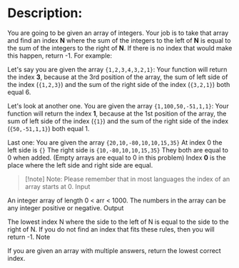 # Description:

You are going to be given an array of integers. Your job is to take that array and find an index **N** where the sum of the integers to the left of **N** is equal to the sum of the integers to the right of **N**. If there is no index that would make this happen, return -1.
For example:

Let's say you are given the array `{1,2,3,4,3,2,1}`:
Your function will return the index **3**, because at the 3rd position of the array, the sum of left side of the index (`{1,2,3}`) and the sum of the right side of the index (`{3,2,1}`) both equal 6.

Let's look at another one.
You are given the array `{1,100,50,-51,1,1}`:
Your function will return the index **1**, because at the 1st position of the array, the sum of left side of the index (`{1}`) and the sum of the right side of the index (`{50,-51,1,1}`) both equal 1.

Last one:
You are given the array `{20,10,-80,10,10,15,35}`
At index 0 the left side is `{}`
The right side is `{10,-80,10,10,15,35}`
They both are equal to 0 when added. (Empty arrays are equal to 0 in this problem)
Index **0** is the place where the left side and right side are equal.

>[!note] Note: Please remember that in most languages the index of an array starts at 0.
>Input

An integer array of length 0 < arr < 1000. The numbers in the array can be any integer positive or negative.
Output

The lowest index N where the side to the left of N is equal to the side to the right of N. If you do not find an index that fits these rules, then you will return -1.
Note

If you are given an array with multiple answers, return the lowest correct index.
